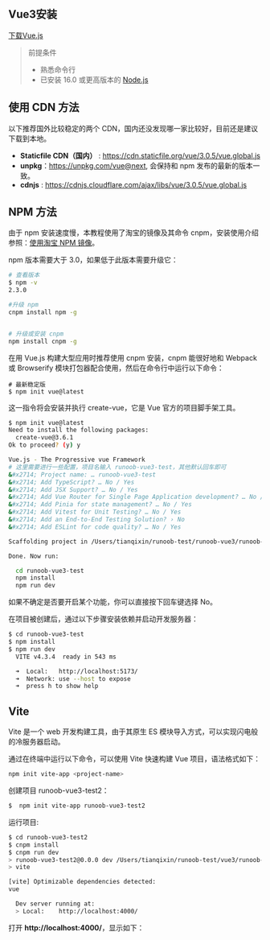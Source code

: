 ## Vue3安装

[下载Vue.js](https://unpkg.com/vue@3.2.36/dist/vue.global.js)

> 前提条件
>
> - 熟悉命令行
> - 已安装 16.0 或更高版本的 [Node.js](https://nodejs.org/)

## 使用 CDN 方法

以下推荐国外比较稳定的两个 CDN，国内还没发现哪一家比较好，目前还是建议下载到本地。

- **Staticfile CDN（国内）** : https://cdn.staticfile.org/vue/3.0.5/vue.global.js
- **unpkg**：https://unpkg.com/vue@next, 会保持和 npm 发布的最新的版本一致。
- **cdnjs** : https://cdnjs.cloudflare.com/ajax/libs/vue/3.0.5/vue.global.js

## NPM 方法

由于 npm 安装速度慢，本教程使用了淘宝的镜像及其命令 cnpm，安装使用介绍参照：[使用淘宝 NPM 镜像](https://www.runoob.com/nodejs/nodejs-npm.html#taobaonpm)。

npm 版本需要大于 3.0，如果低于此版本需要升级它：

```bash
# 查看版本
$ npm -v
2.3.0

#升级 npm
cnpm install npm -g


# 升级或安装 cnpm
npm install cnpm -g
```

在用 Vue.js 构建大型应用时推荐使用 cnpm 安装，cnpm 能很好地和 Webpack 或 Browserify 模块打包器配合使用，然后在命令行中运行以下命令：

```
# 最新稳定版
$ npm init vue@latest
```

这一指令将会安装并执行 create-vue，它是 Vue 官方的项目脚手架工具。

```bash
$ npm init vue@latest
Need to install the following packages:
  create-vue@3.6.1
Ok to proceed? (y) y

Vue.js - The Progressive vue Framework
# 这里需要进行一些配置，项目名输入 runoob-vue3-test，其他默认回车即可
&#x2714; Project name: … runoob-vue3-test
&#x2714; Add TypeScript? … No / Yes
&#x2714; Add JSX Support? … No / Yes
&#x2714; Add Vue Router for Single Page Application development? … No / Yes
&#x2714; Add Pinia for state management? … No / Yes
&#x2714; Add Vitest for Unit Testing? … No / Yes
&#x2714; Add an End-to-End Testing Solution? › No
&#x2714; Add ESLint for code quality? … No / Yes

Scaffolding project in /Users/tianqixin/runoob-test/runoob-vue3/runoob-vue3-test...

Done. Now run:

  cd runoob-vue3-test
  npm install
  npm run dev
```

如果不确定是否要开启某个功能，你可以直接按下回车键选择 No。

在项目被创建后，通过以下步骤安装依赖并启动开发服务器：

```bash
$ cd runoob-vue3-test
$ npm install
$ npm run dev
  VITE v4.3.4  ready in 543 ms

  ➜  Local:   http://localhost:5173/
  ➜  Network: use --host to expose
  ➜  press h to show help
```

## Vite

Vite 是一个 web 开发构建工具，由于其原生 ES 模块导入方式，可以实现闪电般的冷服务器启动。

通过在终端中运行以下命令，可以使用 Vite 快速构建 Vue 项目，语法格式如下：

```bash
npm init vite-app <project-name>
```

创建项目 runoob-vue3-test2：

```bash
$  npm init vite-app runoob-vue3-test2
```

运行项目:

```bash
$ cd runoob-vue3-test2
$ cnpm install
$ cnpm run dev
> runoob-vue3-test2@0.0.0 dev /Users/tianqixin/runoob-test/vue3/runoob-vue3-test2
> vite

[vite] Optimizable dependencies detected:
vue

  Dev server running at:
  > Local:    http://localhost:4000/
```

打开 **http://localhost:4000/**，显示如下：